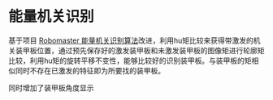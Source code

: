 # 能量机关识别

基于项目 [Robomaster 能量机关识别算法](https://github.com/MUC-RM-CV/windmill-detect)改进，利用hu矩比较来获得带激发的机关装甲板位置，通过预先保存好的激发装甲板和未激发装甲板的图像矩进行轮廓矩比较，利用hu矩的旋转平移不变性，能够比较好的识别装甲板。与装甲板的矩相似同时不存在已激发的特征即为所要找的装甲板。

同时增加了装甲板角度显示
